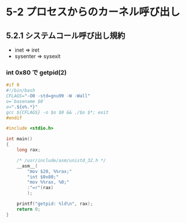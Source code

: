 # 5-2 プロセスからのカーネル呼び出し

## 5.2.1 システムコール呼び出し規約

 * inet     => iret
 * sysenter => sysexit

### int 0x80 で getpid(2)

```c
#if 0
#!/bin/bash
CFLAGS="-O0 -std=gnu99 -W -Wall"
o=`basename $0`
o=".${o%.*}"
gcc ${CFLAGS} -o $o $0 && ./$o $*; exit
#endif

#include <stdio.h>

int main()
{
	long rax;

	/* /usr/include/asm/unistd_32.h */
	__asm__(
		"mov $20, %%rax;"
		"int $0x80;"
		"mov %%rax, %0;"
		:"=r"(rax)
		);

	printf("getpid: %ld\n", rax);
	return 0;
}
```